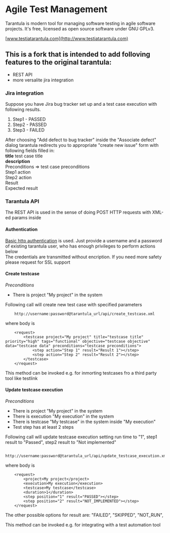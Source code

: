 # Agile Test Management

Tarantula is modern tool for managing software testing in agile
software projects. It's free, licensed as open source software under
GNU GPLv3.

[www.testiatarantula.com](http://www.testiatarantula.com)

## This is a fork that is intended to add folloving features to the original tarantula:
- REST API 
- more versalite jira integration

### Jira integration

Suppose you have Jira bug tracker set up and a test case execution with following results.  
1. Step1 - PASSED  
2. Step2 - PASSED  
3. Step3 - FAILED  
  
After choosing "Add defect to bug tracker" inside the "Associate defect" dialog tarantula redirects you to appropriate "create new issue" form with following fields filled in:  
**title** test case title  
**description**  
Preconditions => test case preconditions  
Step1 action  
Step2 action  
Result  
Expected result  

### Tarantula API

The REST API is used in the sense of doing POST HTTP requests with XML-ed params inside

#### Authentication

[Basic http authentication](http://en.wikipedia.org/wiki/Basic_access_authentication) is used. Just provide a username and a password of existing tarantula user, who has enough privileges to perform actions below  
The credentials are transmitted without encription. If you need more safety please request for SSL support  


#### Create testcase
*Preconditions*  
- There is project "My project" in the system  
  
Following call will create new test case with specified parameters  

		http://username:password@tarantula_url/api/create_testcase.xml  
   
where body is  

		<request>
			<testcase project="My project" title="testcase title" priority="high" tags="functional" objective="testcase objective" data="testcase data" preconditions="testcase preconditions">
				<step action="Step 1" result="Result 1"></step>
				<step action="Step 2" result="Result 2"></step>
			</testcase>
		</request>

This method can be invoked e.g. for inmorting testcases fro a third party tool like testlink

#### Update testcase execution
*Preconditions*  
- There is project "My project" in the system  
- There is execution "My execution" in the system  
- There is testcase "My testcase" in the system inside "My execution"  
- Test step has at least 2 steps
  
Following call will update testcase execution setting run time to "1", step1 result to "Passed", step2 result to "Not implemented"

		http://username:password@tarantula_url/api/update_testcase_execution.xml  
   
where body is  

		<request>
			<project>My project</project>
			<execution>My execution</execution>
			<testcase>My testcase</testcase>
			<duration>1</duration>
			<step position="1" result="PASSED"></step>
			<step position="2" result="NOT_IMPLEMENTED"></step>
		</request>
  
The other possible options for result are: "FAILED", "SKIPPED", "NOT\_RUN", 
  
This method can be invoked e.g. for integrating with a test automation tool

